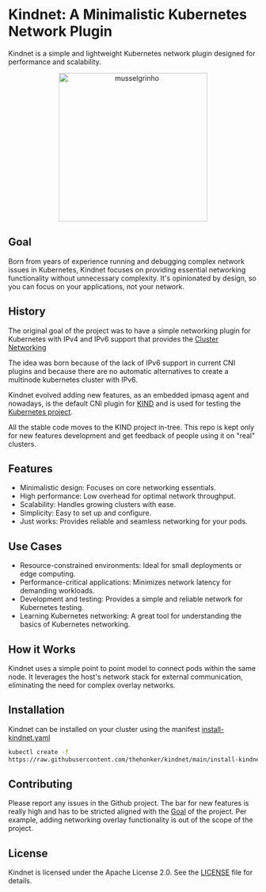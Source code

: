 # Kindnet: A Minimalistic Kubernetes Network Plugin

Kindnet is a simple and lightweight Kubernetes network plugin designed for performance and scalability.

<p align="center"><img alt="musselgrinho" src="./musselgrinho.png" width="300px" /></p>

## Goal

Born from years of experience running and debugging complex network issues in Kubernetes, Kindnet focuses on providing essential networking functionality without unnecessary complexity. It's opinionated by design, so you can focus on your applications, not your network.

## History

The original goal of the project was to have a simple networking plugin for Kubernetes with
IPv4 and IPv6 support that provides the [Cluster
Networking](https://kubernetes.io/docs/concepts/cluster-administration/networking/)

The idea was born because of the lack of IPv6 support in current CNI plugins
and because there are no automatic alternatives to create a multinode kubernetes
cluster with IPv6.

Kindnet evolved adding new features, as an embedded ipmasq agent and nowadays, 
is the default CNI plugin for [KIND](https://github.com/kubernetes-sigs/kind)
and is used for testing the [Kubernetes project](https://github.com/kubernetes/kubernetes).

All the stable code moves to the KIND project in-tree.
This repo is kept only for new features development and get feedback of people
using it on "real" clusters.

## Features

* Minimalistic design: Focuses on core networking essentials.
* High performance: Low overhead for optimal network throughput.
* Scalability: Handles growing clusters with ease.
* Simplicity: Easy to set up and configure.
* Just works: Provides reliable and seamless networking for your pods.

## Use Cases

* Resource-constrained environments: Ideal for small deployments or edge computing.
* Performance-critical applications: Minimizes network latency for demanding workloads.
* Development and testing: Provides a simple and reliable network for Kubernetes testing.
* Learning Kubernetes networking: A great tool for understanding the basics of Kubernetes networking.

## How it Works

Kindnet uses a simple point to point model to connect pods within the same node.  It leverages the host's network stack for external communication, eliminating the need for complex overlay networks.

## Installation

Kindnet can be installed on your cluster using the manifest [install-kindnet.yaml](install-kindnet.yaml)

```sh
kubectl create -f
https://raw.githubusercontent.com/thehonker/kindnet/main/install-kindnet.yaml
```

## Contributing
 
Please report any issues in the Github project.
The bar for new features is really high and has to be stricted aligned with the [Goal](#goal) of the project.
Per example, adding networking overlay functionality is out of the scope of the project.

## License

Kindnet is licensed under the Apache License 2.0. See the [LICENSE](./LICENSE) file for details.
